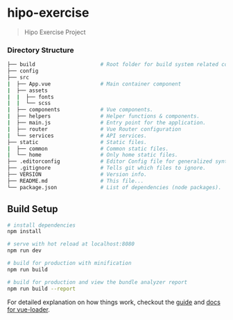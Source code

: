 # hipo-exercise

> Hipo Exercise Project

### Directory Structure

```bash
├── build                     # Root folder for build system related config.
├── config
├── src
|  ├── App.vue                # Main container component
|  ├── assets
|  |  ├── fonts
|  |  └── scss
|  ├── components             # Vue components.
|  ├── helpers                # Helper functions & components.
|  ├── main.js                # Entry point for the application.
|  ├── router                 # Vue Router configuration
|  └── services               # API services.
├── static                    # Static files.
|  ├── common                 # Common static files.
|  └── home                   # Only home static files.
├── .editorconfig             # Editor Config file for generalized syntax.
├── .gitignore                # Tells git which files to ignore.
├── VERSION                   # Version info.
├── README.md                 # This file...
└── package.json              # List of dependencies (node packages).

```
## Build Setup

``` bash
# install dependencies
npm install

# serve with hot reload at localhost:8080
npm run dev

# build for production with minification
npm run build

# build for production and view the bundle analyzer report
npm run build --report
```


For detailed explanation on how things work, checkout the [guide](http://vuejs-templates.github.io/webpack/) and [docs for vue-loader](http://vuejs.github.io/vue-loader).

